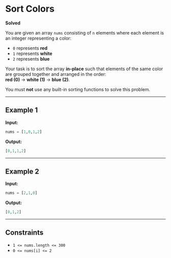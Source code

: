 # Sort Colors

**Solved**

You are given an array `nums` consisting of `n` elements where each element is an integer representing a color:

- `0` represents **red**
- `1` represents **white**
- `2` represents **blue**

Your task is to sort the array **in-place** such that elements of the same color are grouped together and arranged in the order:  
**red (0)** → **white (1)** → **blue (2)**.

You must **not** use any built-in sorting functions to solve this problem.

---

## Example 1

**Input:**
```python
nums = [1,0,1,2]
````

**Output:**

```python
[0,1,1,2]
```

---

## Example 2

**Input:**

```python
nums = [2,1,0]
```

**Output:**

```python
[0,1,2]
```

---

## Constraints

* `1 <= nums.length <= 300`
* `0 <= nums[i] <= 2`

